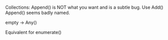 Collections: Append() is NOT what you want and is a subtle bug.  Use Add()
Append() seems badly named.

empty -> Any() 

Equivalent for enumerate()
